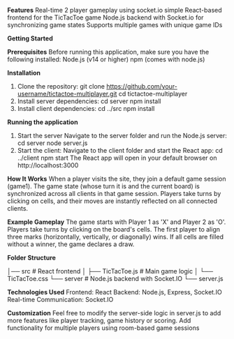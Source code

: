 **Features**
Real-time 2 player gameplay using socket.io
simple React-based frontend for the TicTacToe game
Node.js backend with Socket.io for synchronizing game states
Supports multiple games with unique game IDs

**Getting Started**

**Prerequisites**
Before running this application, make sure you have the following installed:
Node.js (v14 or higher)
npm (comes with node.js)

**Installation**
1. Clone the repository:
  git clone https://github.com/your-username/tictactoe-multiplayer.git
cd tictactoe-multiplayer
2. Install server dependencies: 
  cd server
  npm install
3. Install client dependencies:
  cd ../src
  npm install

**Running the application**
1. Start the server
   Navigate to the server folder and run the Node.js server:
  cd server
  node server.js
2. Start the client:
  Navigate to the client folder and start the React app:
  cd ../client
  npm start
The React app will open in your default browser on http://localhost:3000

**How It Works**
When a player visits the site, they join a default game session (game1).
The game state (whose turn it is and the current board) is synchronized across all clients in that game session.
Players take turns by clicking on cells, and their moves are instantly reflected on all connected clients.

**Example Gameplay**
The game starts with Player 1 as 'X' and Player 2 as 'O'.
Players take turns by clicking on the board's cells.
The first player to align three marks (horizontally, vertically, or diagonally) wins.
If all cells are filled without a winner, the game declares a draw.

**Folder Structure**

│── src                    # React frontend
│    ├── TicTacToe.js       # Main game logic
│    └── TicTacToe.css
└── server               # Node.js backend with Socket.IO
    └── server.js

**Technologies Used**
Frontend: React
Backend: Node.js, Express, Socket.IO
Real-time Communication: Socket.IO

**Customization**
Feel free to modify the server-side logic in server.js to add more features like player tracking, game history or scoring.
Add functionality for multiple players using room-based game sessions

